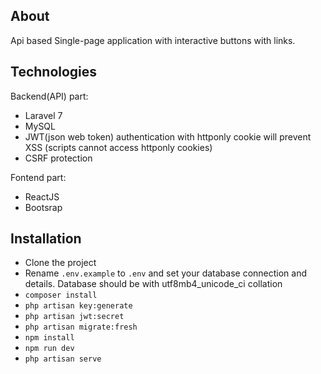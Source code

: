 ## About

Api based Single-page application with interactive buttons with links.

## Technologies

Backend(API) part:

- Laravel 7
- MySQL
- JWT(json web token) authentication with httponly cookie will prevent XSS (scripts cannot access httponly cookies)
- CSRF protection

Fontend part:

- ReactJS
- Bootsrap

## Installation

- Clone the project
- Rename `.env.example` to `.env` and set your database connection and details. Database should be with utf8mb4_unicode_ci collation
- `composer install`
- `php artisan key:generate`
- `php artisan jwt:secret`
- `php artisan migrate:fresh`
- `npm install`
- `npm run dev`
- `php artisan serve`